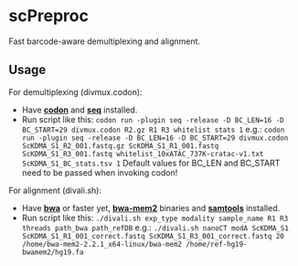 # scPreproc
Fast barcode-aware demultiplexing and alignment.

## Usage
For demultiplexing (divmux.codon):
- Have [**codon**](https://github.com/exaloop/codon#install) and [**seq**](https://github.com/exaloop/seq#installation) installed.
-  Run script like this:
`codon run -plugin seq -release -D BC_LEN=16 -D BC_START=29 divmux.codon R2.gz R1 R3 whitelist stats 1`
e.g.:
`codon run -plugin seq -release -D BC_LEN=16 -D BC_START=29 divmux.codon ScKDMA_S1_R2_001.fastq.gz ScKDMA_S1_R1_001.fastq ScKDMA_S1_R3_001.fastq whitelist_10xATAC_737K-cratac-v1.txt ScKDMA_S1_BC_stats.tsv 1`
    Default values for BC_LEN and BC_START need to be passed when invoking codon!

For alignment (divali.sh):
- Have [**bwa**](https://github.com/lh3/bwa) or faster yet, [**bwa-mem2**](https://github.com/bwa-mem2/bwa-mem2) binaries and [**samtools**](https://github.com/samtools/samtools) installed.
- Run script like this:
`./divali.sh exp_type modality sample_name R1 R3 threads path_bwa path_refDB`
e.g.:
`./divali.sh nanoCT modA ScKDMA_S1 ScKDMA_S1_R1_001_correct.fastq ScKDMA_S1_R3_001_correct.fastq 20 /home/bwa-mem2-2.2.1_x64-linux/bwa-mem2 /home/ref-hg19-bwamem2/hg19.fa`

